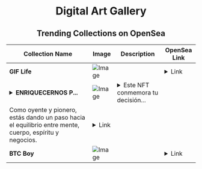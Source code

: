 <div align="center">

# Digital Art Gallery

## Trending Collections on OpenSea

| Collection Name                       | Image                                                                                     | Description                       | OpenSea Link                                                                                          |
|---------------------------------------|-------------------------------------------------------------------------------------------|-----------------------------------|--------------------------------------------------------------------------------------------------------|
| **GIF Life** | ![Image](https://i.seadn.io/s/raw/files/6364f8baa031e5074b21e531ef5162f2.png?w=500&auto=format?w=200&auto=format) |  | <details><summary>Link</summary>[GIF Life](https://opensea.io/collection/gif-life-1)</details> |
| **<details><summary>ENRIQUECERNOS P...</summary>ENRIQUECERNOS PODCAST</details>** | ![Image](https://i.seadn.io/s/raw/files/49bdf4b7dba8bface2984c5f05385548.png?w=500&auto=format?w=200&auto=format) | <details><summary>Este NFT conmemora tu decisión...</summary>Este NFT conmemora tu decisión de formar parte de Enriquecernos, una comunidad que cree que la verdadera riqueza va más allá del dinero.
Como oyente y pionero, estás dando un paso hacia el equilibrio entre mente, cuerpo, espíritu y negocios.</details> | <details><summary>Link</summary>[ENRIQUECERNOS PODCAST](https://opensea.io/collection/enriquecernos-podcast)</details> |
| **BTC Boy** | ![Image](https://i.seadn.io/s/raw/files/fb8b683e3306c70a7b2011e6d00ef969.jpg?w=500&auto=format?w=200&auto=format) |  | <details><summary>Link</summary>[BTC Boy](https://opensea.io/collection/btc-boy-2)</details> |

</div>